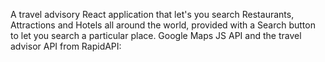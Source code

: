 A travel advisory React application that let's you search Restaurants, Attractions and Hotels all around the world, provided with a Search button to let you search a particular place. 
Google Maps JS API and the travel advisor API from RapidAPI:
